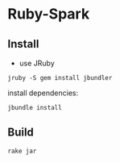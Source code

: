 # Ruby-Spark

## Install

* use JRuby

```
jruby -S gem install jbundler
```

install dependencies:

```
jbundle install
```

## Build

```
rake jar
```

